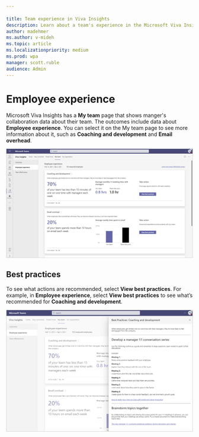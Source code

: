 ```yaml
---

title: Team experience in Viva Insights
description: Learn about a team's experience in the Microsoft Viva Insights
author: madehmer
ms.author: v-mideh
ms.topic: article
ms.localizationpriority: medium 
ms.prod: wpa
manager: scott.ruble
audience: Admin
---
```


# Employee experience

Microsoft Viva Insights has a **My team** page that shows manger's collaboration data about their team. The outcomes include data about **Employee experience**. You can select it on the My team page to see more information about it, such as **Coaching and development** and **Email overhead**.

![Coaching and development outcome insight](../images/wpa/use/team-oinsight.png)

## Best practices

To see what actions are recommended, select **View best practices**.  For example, in **Employee experience**, select **View best practices** to see what’s recommended for **Coaching and development**.

![Best practice for coaching and development](../images/wpa/use/team-bp.png)

